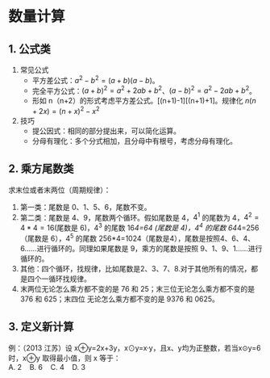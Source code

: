 <div><h1>数量计算</h1></div>

## 1. 公式类
1. 常见公式
   * 平方差公式：$a^2-b^2=(a+b)(a-b)$。
   * 完全平方公式：$(a+b)^2=a^2+2ab+b^2$、$(a-b)^2=a^2-2ab+b^2$。
   * 形如 n（n+2）的形式考虑平方差公式。\[(n+1)-1\]\[(n+1)+1\]。规律化 $n(n+2x)=(n+x)^2-x^2$
2. 技巧
   * 提公因式：相同的部分提出来，可以简化运算。
   * 分母有理化：多个分式相加，且分母中有根号，考虑分母有理化。

## 2. 乘方尾数类
求末位或者末两位（周期规律）：
1. 第一类：尾数是 0、1、5、6，尾数不变。
2. 第二类：尾数是 4、9，尾数两个循环。假如尾数是 4，$4^1$ 的尾数为 4，$4^2=4 * 4=16$(尾数是 6)，$4^3$ 的尾数 16*4=64 (尾数是 4)，$4^4$ 的尾数 64*4=256 （尾数是 6），$4^5$ 的尾数 256*4=1024（尾数是4），尾数是按照4、6、4、6……进行循环的。同理如果尾数是 9，乘方的尾数是按照 9、1、9、1……进行循环的。
3. 其他：四个循环，找规律，比如尾数是2、3、7、8.对于其他所有的情况，都是四个一循环找规律。
4. 末两位无论怎么乘方都不变的是 76 和 25；末三位无论怎么乘方都不变的是 376 和 625；末四位 无论怎么乘方都不变的是 9376 和 0625。

## 3. 定义新计算
例：（2013 江苏）设 x&oplus;y=2x+3y，x⊙y=x·y，且x、y均为正整数，若当x⊙y=6 时，x&oplus;y 取得最小值，则 x 等于：</br>
A. 2&nbsp;&nbsp;&nbsp;&nbsp;B. 6&nbsp;&nbsp;&nbsp;&nbsp;C. 4&nbsp;&nbsp;&nbsp;&nbsp;D. 3</br>
